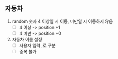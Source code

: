 ## 자동차

1. random 숫자 4 이상일 시 이동, 미만일 시 이동하지 않음
    - [ ] 4 이상 -> position +1
    - [ ] 4 미만 -> position +0

2. 자동차 이름 설정
    - [ ] 사용자 입력 ,로 구분
    - [ ] 중복 불가